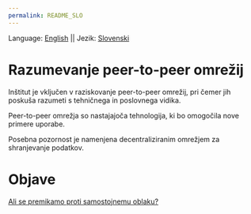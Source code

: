 ```yaml
---
permalink: README_SLO
---
```


Language: [English](README.md) || Jezik: [Slovenski]()

# Razumevanje peer-to-peer omrežij

Inštitut je vključen v raziskovanje peer-to-peer omrežij, pri čemer jih poskuša razumeti s tehničnega in poslovnega vidika.

Peer-to-peer omrežja so nastajajoča tehnologija, ki bo omogočila nove primere uporabe.

Posebna pozornost je namenjena decentraliziranim omrežjem za shranjevanje podatkov.

# Objave

[Ali se premikamo proti samostojnemu oblaku?](./posts/si/navigating-self-sovereign-cloud)
